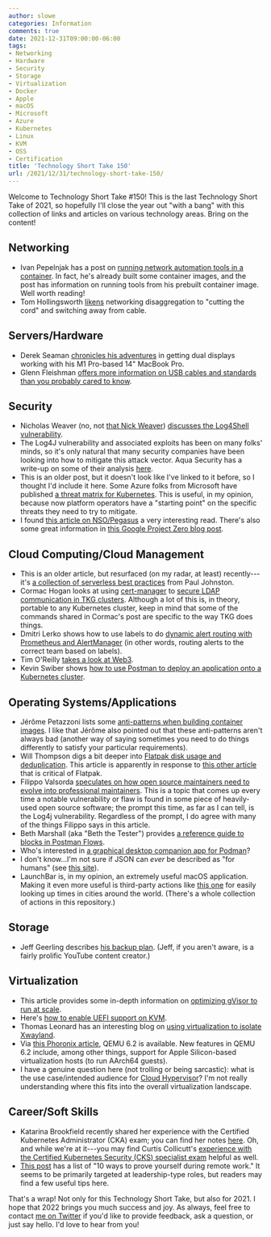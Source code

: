 ```yaml
---
author: slowe
categories: Information
comments: true
date: 2021-12-31T09:00:00-06:00
tags:
- Networking
- Hardware
- Security
- Storage
- Virtualization
- Docker
- Apple
- macOS
- Microsoft
- Azure
- Kubernetes
- Linux
- KVM
- OSS
- Certification
title: 'Technology Short Take 150'
url: /2021/12/31/technology-short-take-150/
---
```


Welcome to Technology Short Take #150! This is the last Technology Short Take of 2021, so hopefully I'll close the year out "with a bang" with this collection of links and articles on various technology areas. Bring on the content!<!--more-->

## Networking

* Ivan Pepelnjak has a post on [running network automation tools in a container][link-28]. In fact, he's already built some container images, and the post has information on running tools from his prebuilt container image. Well worth reading!
* Tom Hollingsworth [likens][link-29] networking disaggregation to "cutting the cord" and switching away from cable.

## Servers/Hardware

* Derek Seaman [chronicles his adventures][link-2] in getting dual displays working with his M1 Pro-based 14" MacBook Pro.
* Glenn Fleishman [offers more information on USB cables and standards than you probably cared to know][link-33].

## Security

* Nicholas Weaver (no, not [that Nick Weaver][link-6]) [discusses the Log4Shell vulnerability][link-5].
* The Log4J vulnerability and associated exploits has been on many folks' minds, so it's only natural that many security companies have been looking into how to mitigate this attack vector. Aqua Security has a write-up on some of their analysis [here][link-20].
* This is an older post, but it doesn't look like I've linked to it before, so I thought I'd include it here. Some Azure folks from Microsoft have published [a threat matrix for Kubernetes][link-12]. This is useful, in my opinion, because now platform operators have a "starting point" on the specific threats they need to try to mitigate.
* I found [this article on NSO/Pegasus][link-31] a very interesting read. There's also some great information in [this Google Project Zero blog post][link-32].

## Cloud Computing/Cloud Management

* This is an older article, but resurfaced (on my radar, at least) recently---it's [a collection of serverless best practices][link-3] from Paul Johnston.
* Cormac Hogan looks at using [cert-manager][link-15] to [secure LDAP communication in TKG clusters][link-14]. Although a lot of this is, in theory, portable to any Kubernetes cluster, keep in mind that some of the commands shared in Cormac's post are specific to the way TKG does things.
* Dmitri Lerko shows how to use labels to do [dynamic alert routing with Prometheus and AlertManager][link-17] (in other words, routing alerts to the correct team based on labels).
* Tim O'Reilly [takes a look at Web3][link-25].
* Kevin Swiber shows [how to use Postman to deploy an application onto a Kubernetes cluster][link-27].

## Operating Systems/Applications

* Jérôme Petazzoni lists some [anti-patterns when building container images][link-4]. I like that Jérôme also pointed out that these anti-patterns aren't always bad (another way of saying sometimes you need to do things differently to satisfy your particular requirements).
* Will Thompson digs a bit deeper into [Flatpak disk usage and deduplication][link-7]. This article is apparently in response to [this other article][link-8] that is critical of Flatpak.
* Filippo Valsorda [speculates on how open source maintainers need to evolve into professional maintainers][link-11]. This is a topic that comes up every time a notable vulnerability or flaw is found in some piece of heavily-used open source software; the prompt this time, as far as I can tell, is the Log4j vulnerability. Regardless of the prompt, I do agree with many of the things Filippo says in this article.
* Beth Marshall (aka "Beth the Tester") provides [a reference guide to blocks in Postman Flows][link-13].
* Who's interested in [a graphical desktop companion app for Podman][link-21]?
* I don't know...I'm not sure if JSON can _ever_ be described as "for humans" (see [this site][link-23]).
* LaunchBar is, in my opinion, an extremely useful macOS application. Making it even more useful is third-party actions like [this one][link-26] for easily looking up times in cities around the world. (There's a whole collection of actions in this repository.)

## Storage

* Jeff Geerling describes [his backup plan][link-1]. (Jeff, if you aren't aware, is a fairly prolific YouTube content creator.)

## Virtualization

* This article provides some in-depth information on [optimizing gVisor to run at scale][link-9].
* Here's [how to enable UEFI support on KVM][link-16].
* Thomas Leonard has an interesting blog on [using virtualization to isolate Xwayland][link-18].
* Via [this Phoronix article][link-19], QEMU 6.2 is available. New features in QEMU 6.2 include, among other things, support for Apple Silicon-based virtualization hosts (to run AArch64 guests).
* I have a genuine question here (not trolling or being sarcastic): what is the use case/intended audience for [Cloud Hypervisor][link-24]? I'm not really understanding where this fits into the overall virtualization landscape.

## Career/Soft Skills

* Katarina Brookfield recently shared her experience with the Certified Kubernetes Administrator (CKA) exam; you can find her notes [here][link-10]. Oh, and while we're at it---you may find Curtis Collicutt's [experience with the Certified Kubernetes Security (CKS) specialist exam][link-30] helpful as well.
* [This post][link-22] has a list of "10 ways to prove yourself during remote work." It seems to be primarily targeted at leadership-type roles, but readers may find a few useful tips here.

That's a wrap! Not only for this Technology Short Take, but also for 2021. I hope that 2022 brings you much success and joy. As always, feel free to contact [me on Twitter][link-99] if you'd like to provide feedback, ask a question, or just say hello. I'd love to hear from you!

[link-1]: https://www.jeffgeerling.com/blog/2021/my-backup-plan
[link-2]: https://www.derekseaman.com/2021/11/my-journey-for-dual-displays-with-my-m1-pro-mac.html
[link-3]: https://pauldjohnston.medium.com/serverless-best-practices-b3c97d551535
[link-4]: http://jpetazzo.github.io/2021/11/30/docker-build-container-images-antipatterns/
[link-5]: https://www.lawfareblog.com/whats-deal-log4shell-security-nightmare
[link-6]: https://twitter.com/lynxbat
[link-7]: https://blogs.gnome.org/wjjt/2021/11/24/on-flatpak-disk-usage-and-deduplication/
[link-8]: https://ludocode.com/blog/flatpak-is-not-the-future
[link-9]: https://gvisor.dev/blog/2021/12/02/running-gvisor-in-production-at-scale-in-ant/
[link-10]: http://advecti.io/2021/my-cka-exam-experience-and-tips/
[link-11]: https://blog.filippo.io/professional-maintainers/
[link-12]: https://www.microsoft.com/security/blog/2020/04/02/attack-matrix-kubernetes/
[link-13]: https://beththetester.com/2021/11/27/postman-flows-a-block-reference-guide/
[link-14]: https://cormachogan.com/2021/11/24/securing-ldap-with-tls-certificates-in-tkg-v1-4/
[link-15]: https://cert-manager.io
[link-16]: https://www.howtoforge.com/enable-uefi-support-on-kvm-virtualization/
[link-17]: https://tech.loveholidays.com/dynamic-alert-routing-with-prometheus-and-alertmanager-f6a919edb5f8
[link-18]: https://roscidus.com/blog/blog/2021/10/30/xwayland/
[link-19]: https://www.phoronix.com/scan.php?page=news_item&px=QEMU-6.2-Released
[link-20]: https://blog.aquasec.com/real-world-log4j-attacks-analysis
[link-21]: https://iongion.github.io/podman-desktop-companion/
[link-22]: https://enterprisersproject.com/article/2021/10/remote-work-how-prove-yourself
[link-23]: https://json5.org/
[link-24]: https://www.cloudhypervisor.org/
[link-25]: https://www.oreilly.com/radar/why-its-too-early-to-get-excited-about-web3/
[link-26]: https://github.com/Ptujec/LaunchBar/tree/master/Timezones
[link-27]: https://hackernoon.com/how-to-automate-kubernetes-deployments-with-postman
[link-28]: https://blog.ipspace.net/2021/12/network-automation-container.html
[link-29]: https://networkingnerd.net/2021/12/10/is-disaggregation-going-to-be-cord-cutting-for-the-enterprise/
[link-30]: https://serverascode.com//2021/07/27/thoughts-on-the-cks-exam.html
[link-31]: https://arstechnica.com/information-technology/2021/12/the-secret-uganda-deal-that-has-brought-nso-to-the-brink-of-collapse/
[link-32]: https://googleprojectzero.blogspot.com/2021/12/a-deep-dive-into-nso-zero-click.html
[link-33]: https://tidbits.com/2021/12/03/usbefuddled-untangling-the-rats-nest-of-usb-c-standards-and-cables/
[link-99]: https://twitter.com/scott_lowe
